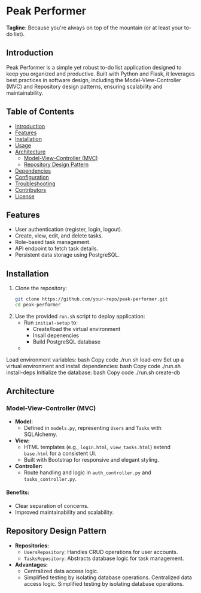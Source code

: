 # Peak Performer

**Tagline**: Because you're always on top of the mountain (or at least your to-do list).

## Introduction

Peak Performer is a simple yet robust to-do list application designed to keep you organized and productive. Built with Python and Flask, it leverages best practices in software design, including the Model-View-Controller (MVC) and Repository design patterns, ensuring scalability and maintainability.

## Table of Contents

- [Introduction](#introduction)
- [Features](#features)
- [Installation](#installation)
- [Usage](#usage)
- [Architecture](#architecture)
  - [Model-View-Controller (MVC)](#model-view-controller-mvc)
  - [Repository Design Pattern](#repository-design-pattern)
- [Dependencies](#dependencies)
- [Configuration](#configuration)
- [Troubleshooting](#troubleshooting)
- [Contributors](#contributors)
- [License](#license)

## Features

- User authentication (register, login, logout).
- Create, view, edit, and delete tasks.
- Role-based task management.
- API endpoint to fetch task details.
- Persistent data storage using PostgreSQL.

## Installation

1. Clone the repository:
   ```bash
   git clone https://github.com/your-repo/peak-performer.git
   cd peak-performer

2. Use the provided `run.sh` script to deploy application:
   - Run `initial-setup` to:
     - Create/load the virtual environment
     - Insall depenencies
     - Build PostgreSQL database 
   - 

Load environment variables:
bash
Copy code
./run.sh load-env
Set up a virtual environment and install dependencies:
bash
Copy code
./run.sh install-deps
Initialize the database:
bash
Copy code
./run.sh create-db


## Architecture
### Model-View-Controller (MVC)
- **Model:**
  - Defined in `models.py`, representing `Users` and `Tasks` with SQLAlchemy.
- **View:**
  - HTML templates (e.g., `login.html`, `view_tasks.html`) extend `base.html` for a consistent UI.
  - Built with Bootstrap for responsive and elegant styling.
- **Controller:**
  - Route handling and logic in `auth_controller.py` and `tasks_controller.py`.

#### Benefits:
- Clear separation of concerns.
- Improved maintainability and scalability.
  
## Repository Design Pattern
- **Repositories:**
  - `UsersRepository`: Handles CRUD operations for user accounts.
  - `TasksRepository`: Abstracts database logic for task management.
- **Advantages:**
  - Centralized data access logic.
  - Simplified testing by isolating database operations.
Centralized data access logic.
Simplified testing by isolating database operations.